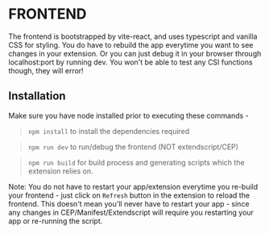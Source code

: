 # FRONTEND  
  
The frontend is bootstrapped by vite-react, and uses typescript and vanilla CSS for styling. You do have to rebuild the app everytime you want to see changes in your extension. Or you can just debug it in your browser through localhost:port by running dev. You won't be able to test any CSI functions though, they will error! 
  
## Installation  
  
Make sure you have node installed prior to executing these commands -  

> `npm install` to install the dependencies required  
  
> `npm run dev` to run/debug the frontend (NOT extendscript/CEP)  
  
> `npm run build` for build process and generating scripts which the extension relies on.  
  
  
Note: You do not have to restart your app/extension everytime you re-build your frontend - just click on `Refresh` button in the extension to reload the frontend. This doesn't mean you'll never have to restart your app - since any changes in CEP/Manifest/Extendscript will require you restarting your app or re-running the script.  